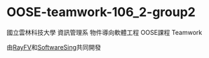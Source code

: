 # OOSE-teamwork-106_2-group2
國立雲林科技大學 資訊管理系 
物件導向軟體工程 OOSE課程 Teamwork

由[RayFV](https://github.com/RayFV)和[SoftwareSing](https://github.com/SoftwareSing)共同開發
